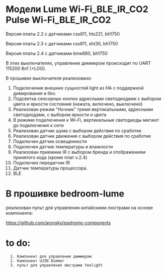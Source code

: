 # Модели Lume Wi-Fi_BLE_IR_CO2 Pulse Wi-Fi_BLE_IR_CO2


Версия платы 2.2 с датчиками css811, hts221, bh1750

Версия платы 2.3 с датчиками css811, sht30, bh1750

Версия платы 2.4 с датчиками bme680, bh1750

В этих выключателях, управление диммером происходит по UART 115200 8n1 (+LOG).

В прошивке выключателя реализовано:

1. Подключение внешних сущностей light из HA с поддержкой димирования и без.
2. Подсветка сенсорных кнопок адресными светодиодами с выбором цвета и яркости состояния (нажата, включено, выключено)
3. Реализован режим "Ночник" тремя вертикальными, адресными светодиодами, с выбором яркости и цвета
4. В режиме подключения к Wi-Fi, вертикальные светодиоды мигают до подключения к сети
5. Реализован датчик шума с выбором действия по сработке
6. Реализован датчик движения с выбором действия по сработке
7. Подключен датчик освещенности
8. Подключен датчик температуры и влажности
9. Реализован приемник IR  с выбором бренда и отображением принятого кода (кроме плат v.2.4)
10. Подключен передатчик IR
11. Датчик температуры процессора.
12. BLE

# В прошивке bedroom-lume 
реализован пульт для управления китайскими люстрами на основе компонента:

https://github.com/aronsky/esphome-components

# to do: 
      1. Компонент для управление диммером 
      2. Компонент UJIN Dimmer
      3. пульт для управления люстрами Yeelight
